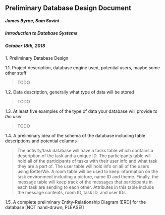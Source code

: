 ##  Preliminary Database Design Document

#####  James Byrne, Sam Savini
#####  Introduction to Database Systems
#####  October 18th, 2018

1\.  Preliminary Database Design

1.1.  Project description, database engine used, potential users, maybe some other stuff

>  TODO

1.2.  Data description, generally what type of data will be stored

>  TODO

1.3.  At least five examples of the type of data your database will provide _to the user_

>  TODO

1.4.  A preliminary idea of the schema of the database including table descriptions and potential columns

>  The activity/task database will have a tasks table which contains a description of the task and a unique ID. The participants table will hold all of the participants of tasks with their user info and what task they are a part of. The user table will hold info on all of the users using BetterWe. A room table will be used to keep information on the task environment including a picture, name ID and theme. Finally, the message table will keep track of the messages that participants in each task are sending to each other. Attributes in this table include the message contents, room ID, task ID, and user IDs.
 
1.5.  A complete preliminary Entity-Relationship Diagram [ERD] for the database [NOT hand-drawn, PLEASE!]

>  

